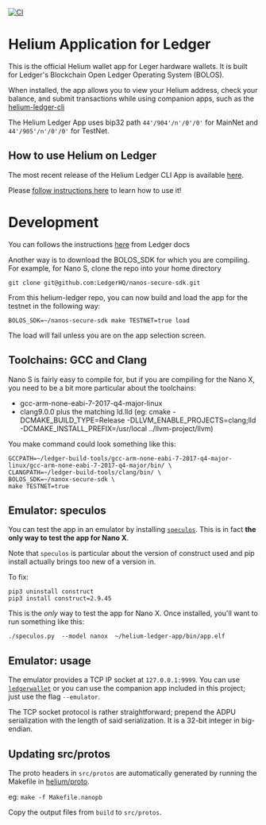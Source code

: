 [![CI](https://github.com/helium/helium-ledger-app/actions/workflows/ci.yml/badge.svg)](https://github.com/helium/helium-ledger-app/actions/workflows/ci.yml)

# Helium Application for Ledger

This is the official Helium wallet app for Leger hardware wallets. It is built for
Ledger's Blockchain Open Ledger Operating System (BOLOS).

When installed, the app allows you to view your Helium address, check your
balance, and submit transactions while using companion apps, such as the 
[helium-ledger-cli](https://github.com/helium/helium-ledger-cli)

The Helium Ledger App uses bip32 path `44'/904'/n'/0'/0'` for MainNet and
`44'/905'/n'/0'/0'` for TestNet.

## How to use Helium on Ledger

The most recent release of the Helium Ledger CLI App is available
[here](https://github.com/helium/helium-ledger-cli/releases).

Please [follow instructions here](https://docs.helium.com/wallets/ledger) to learn how to use it!

# Development

You can follows the instructions [here](https://ledger.readthedocs.io/en/0/nanos/setup.html#first-app-hello-world
) from Ledger docs

Another way is to download the BOLOS_SDK for which you are compiling. For example, for Nano S,
clone the repo into your home directory

```
git clone git@github.com:LedgerHQ/nanos-secure-sdk.git
```

From this helium-ledger repo, you can now build and load the app for the testnet in the following
way:

```
BOLOS_SDK=~/nanos-secure-sdk make TESTNET=true load
```

The load will fail unless you are on the app selection screen.

## Toolchains: GCC and Clang

Nano S is fairly easy to compile for, but if you are compiling for the Nano X, you need to be a bit more particular
about the toolchains:
* gcc-arm-none-eabi-7-2017-q4-major-linux
* clang9.0.0 plus the matching ld.lld (eg: cmake -DCMAKE_BUILD_TYPE=Release -DLLVM_ENABLE_PROJECTS=clang;lld \
  -DCMAKE_INSTALL_PREFIX=/usr/local ../llvm-project/llvm)

You make command could look something like this:

```
GCCPATH=~/ledger-build-tools/gcc-arm-none-eabi-7-2017-q4-major-linux/gcc-arm-none-eabi-7-2017-q4-major/bin/ \
CLANGPATH=~/ledger-build-tools/clang/bin/ \
BOLOS_SDK=~/nanox-secure-sdk \
make TESTNET=true
```

## Emulator: speculos

You can test the app in an emulator by installing [`speculos`](https://github.com/LedgerHQ/speculos). This is in fact
**the only way to test the app for Nano X**.

Note that `speculos` is particular about the version of construct used and pip install actually brings too new of a
version in.

To fix:
```
pip3 uninstall construct
pip3 install construct=2.9.45
```

This is the _only_ way to test the app for Nano X. Once installed, you'll want to run something like this:
```
./speculos.py  --model nanox  ~/helium-ledger-app/bin/app.elf
```

## Emulator: usage

The emulator provides a TCP IP socket at `127.0.0.1:9999`. You can use
[`ledgerwallet`](https://speculos.ledger.com/user/clients.html) or you can use the companion app included in this
project; just use the flag `--emulator`.

The TCP socket protocol is rather straightforward; prepend the ADPU serialization with the length of said serialization.
It is a 32-bit integer in big-endian.

## Updating src/protos

The proto headers in `src/protos` are automatically generated by running the Makefile in [helium/proto](https://github.com/helium/proto).

eg: `make -f Makefile.nanopb`

Copy the output files from `build` to `src/protos`.